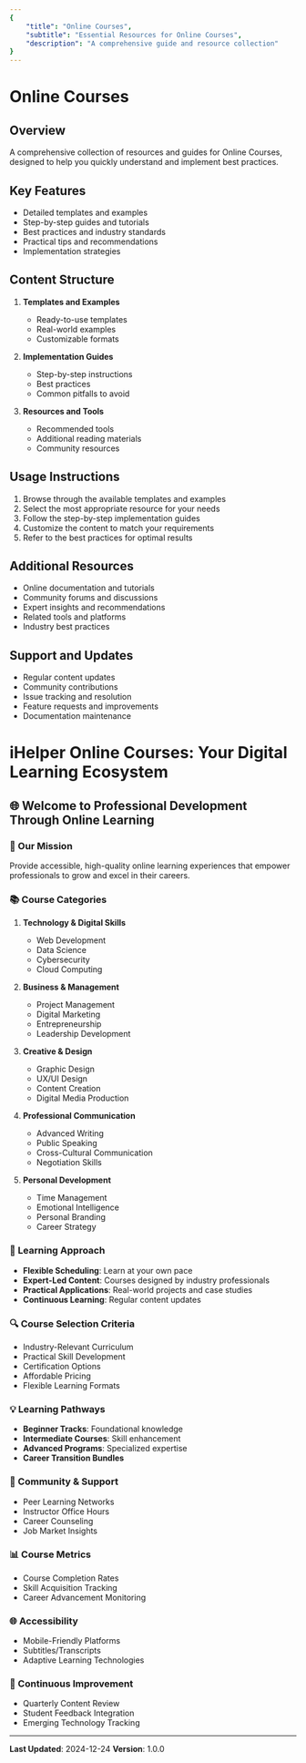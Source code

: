 ```yaml
---
{
    "title": "Online Courses",
    "subtitle": "Essential Resources for Online Courses",
    "description": "A comprehensive guide and resource collection"
}
---
```


# Online Courses 

## Overview 
A comprehensive collection of resources and guides for Online Courses, designed to help you quickly understand and implement best practices.

## Key Features 
- Detailed templates and examples
- Step-by-step guides and tutorials
- Best practices and industry standards
- Practical tips and recommendations
- Implementation strategies

## Content Structure 
1. **Templates and Examples**
   - Ready-to-use templates
   - Real-world examples
   - Customizable formats

2. **Implementation Guides**
   - Step-by-step instructions
   - Best practices
   - Common pitfalls to avoid

3. **Resources and Tools**
   - Recommended tools
   - Additional reading materials
   - Community resources

## Usage Instructions 
1. Browse through the available templates and examples
2. Select the most appropriate resource for your needs
3. Follow the step-by-step implementation guides
4. Customize the content to match your requirements
5. Refer to the best practices for optimal results

## Additional Resources 
- Online documentation and tutorials
- Community forums and discussions
- Expert insights and recommendations
- Related tools and platforms
- Industry best practices

## Support and Updates 
- Regular content updates
- Community contributions
- Issue tracking and resolution
- Feature requests and improvements
- Documentation maintenance

# iHelper Online Courses: Your Digital Learning Ecosystem

## 🌐 Welcome to Professional Development Through Online Learning

### 🎯 Our Mission
Provide accessible, high-quality online learning experiences that empower professionals to grow and excel in their careers.

### 📚 Course Categories
1. **Technology & Digital Skills**
   - Web Development
   - Data Science
   - Cybersecurity
   - Cloud Computing

2. **Business & Management**
   - Project Management
   - Digital Marketing
   - Entrepreneurship
   - Leadership Development

3. **Creative & Design**
   - Graphic Design
   - UX/UI Design
   - Content Creation
   - Digital Media Production

4. **Professional Communication**
   - Advanced Writing
   - Public Speaking
   - Cross-Cultural Communication
   - Negotiation Skills

5. **Personal Development**
   - Time Management
   - Emotional Intelligence
   - Personal Branding
   - Career Strategy

### 🚀 Learning Approach
- **Flexible Scheduling**: Learn at your own pace
- **Expert-Led Content**: Courses designed by industry professionals
- **Practical Applications**: Real-world projects and case studies
- **Continuous Learning**: Regular content updates

### 🔍 Course Selection Criteria
- Industry-Relevant Curriculum
- Practical Skill Development
- Certification Options
- Affordable Pricing
- Flexible Learning Formats

### 💡 Learning Pathways
- **Beginner Tracks**: Foundational knowledge
- **Intermediate Courses**: Skill enhancement
- **Advanced Programs**: Specialized expertise
- **Career Transition Bundles**

### 🤝 Community & Support
- Peer Learning Networks
- Instructor Office Hours
- Career Counseling
- Job Market Insights

### 📊 Course Metrics
- Course Completion Rates
- Skill Acquisition Tracking
- Career Advancement Monitoring

### 🌐 Accessibility
- Mobile-Friendly Platforms
- Subtitles/Transcripts
- Adaptive Learning Technologies

### 🔄 Continuous Improvement
- Quarterly Content Review
- Student Feedback Integration
- Emerging Technology Tracking

---

**Last Updated**: 2024-12-24
**Version**: 1.0.0
